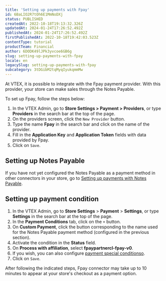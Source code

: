 ```yaml
---
title: 'Setting up payments with Fpay'
id: 6BaLIO2R7tOh6E1MmNoDXj
status: PUBLISHED
createdAt: 2022-10-18T19:13:32.326Z
updatedAt: 2024-01-24T17:26:52.492Z
publishedAt: 2024-01-24T17:26:52.492Z
firstPublishedAt: 2022-10-18T19:42:03.523Z
contentType: tutorial
productTeam: Financial
author: 6DODK49lJPk3yvcoe6GB6g
slug: setting-up-payments-with-fpay
locale: en
legacySlug: setting-up-payments-with-fpay
subcategory: 3tDGibM2tqMyqIyukqmmMw
---
```


At VTEX, it is possible to integrate with the Fpay payment provider. With this provider, your store can make sales through the Notes Payable.

To set up Fpay, follow the steps below:

1. In the VTEX Admin, go to __Store Settings > Payment > Providers__, or type __Providers__ in the search bar at the top of the page.
2. On the providers screen, click the `New Provider` button.
3. Type the name __Fpay__ in the search bar and click on the name of the provider.
4. Fill in the __Application Key__ and __Application Token__ fields with data provided by Fpay.
5. Click on `Save`.

## Setting up Notes Payable

If you have not yet configured the Notes Payable as a payment method in other connectors in your store, go to [Setting up payments with Notes Payable](https://help.vtex.com/en/tutorial/setting-up-payments-with-notes-payable).

## Setting up payment condition 

1. In the VTEX Admin, go to **Store Settings** > **Payment** > **Settings**, or type **Settings** in the search bar at the top of the page.
2. In the __Payment Conditions__ tab, click on the `+` button.
3. On __Custom Payment__, click the button corresponding to the name used for the Notes Payable payment method (configured in the previous section).
4. Activate the condition in the __Status__ field.
5. On __Process with affiliation__, select __fpaypartnercl-fpay-v0__.
6. If you wish, you can also configure [payment special conditionso](https://help.vtex.com/en/tutorial/special-conditions--tutorials_456).
7. Click on `Save`.

After following the indicated steps, Fpay connector may take up to 10 minutes to appear at your store's checkout as a payment option.
